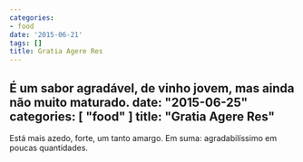 ```yaml
---
categories:
- food
date: '2015-06-21'
tags: []
title: Gratia Agere Res
---
```


É um sabor agradável, de vinho jovem, mas ainda não muito maturado.
date: "2015-06-25"
categories: [ "food" ]
title: "Gratia Agere Res"
---
Está mais azedo, forte, um tanto amargo. Em suma: agradabilíssimo em poucas quantidades.
